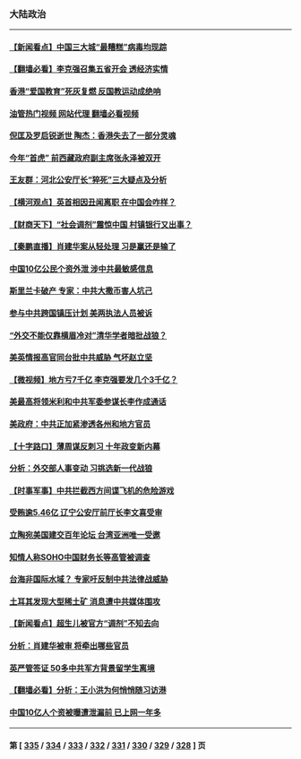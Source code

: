 ### 大陆政治
---
#### [【新闻看点】中国三大城“最糟糕”病毒均现踪](../../pages/ncid277/n13775992.md?07081645) 
#### [【翻墙必看】李克强召集五省开会 透经济实情](../../pages/ncid277/n13776272.md?07081645) 
#### [香港“爱国教育”死灰复燃 反国教运动成绝响](../../pages/ncid277/n13776205.md?07081645) 
#### [油管热门视频 网站代理 翻墙必看视频](http://209.222.30.114:81/youtube.html?07081645)
#### [倪匡及罗启锐逝世 陶杰：香港失去了一部分灵魂](../../pages/ncid277/n13776177.md?07081645) 
#### [今年“首虎” 前西藏政府副主席张永泽被双开](../../pages/ncid277/n13776100.md?07081645) 
#### [王友群：河北公安厅长“猝死”三大疑点及分析](../../pages/ncid277/n13775939.md?07081645) 
#### [【横河观点】英首相因丑闻离职 在中国会咋样？](../../pages/ncid277/n13776001.md?07081645) 
#### [【财商天下】“社会调剂”震惊中国 村镇银行又出事？](../../pages/ncid277/n13775860.md?07081645) 
#### [【秦鹏直播】肖建华案从轻处理 习是赢还是输了](../../pages/ncid277/n13775993.md?07081645) 
#### [中国10亿公民个资外泄 涉中共最敏感信息](../../pages/ncid277/n13775953.md?07081645) 
#### [斯里兰卡破产 专家：中共大撒币害人坑己](../../pages/ncid277/n13775779.md?07081645) 
#### [参与中共跨国镇压计划 美两执法人员被诉](../../pages/ncid277/n13775954.md?07081645) 
#### [“外交不能仅靠横眉冷对”清华学者暗批战狼？](../../pages/ncid277/n13775921.md?07081645) 
#### [美英情报高官同台批中共威胁 气坏赵立坚](../../pages/ncid277/n13775893.md?07081645) 
#### [【微视频】地方亏7千亿 李克强要发几个3千亿？](../../pages/ncid277/n13775772.md?07081645) 
#### [美最高将领米利和中共军委参谋长李作成通话](../../pages/ncid277/n13775801.md?07081645) 
#### [美政府：中共正加紧渗透各州和地方官员](../../pages/ncid277/n13775749.md?07081645) 
#### [【十字路口】薄周谋反刺习 十年政变新内幕](../../pages/ncid277/n13775776.md?07081645) 
#### [分析：外交部人事变动 习挑选新一代战狼](../../pages/ncid277/n13775323.md?07081645) 
#### [【时事军事】中共拦截西方间谍飞机的危险游戏](../../pages/ncid277/n13775408.md?07081645) 
#### [受贿逾5.46亿 辽宁公安厅前厅长李文喜受审](../../pages/ncid277/n13775577.md?07081645) 
#### [立陶宛美国建交百年论坛 台湾亚洲唯一受邀](../../pages/ncid277/n13775467.md?07081645) 
#### [知情人称SOHO中国财务长等高管被调查](../../pages/ncid277/n13775350.md?07081645) 
#### [台海非国际水域？ 专家吁反制中共法律战威胁](../../pages/ncid277/n13775401.md?07081645) 
#### [土耳其发现大型稀土矿 消息遭中共媒体围攻](../../pages/ncid277/n13775425.md?07081645) 
#### [【新闻看点】超生儿被官方“调剂”不知去向](../../pages/ncid277/n13775014.md?07081645) 
#### [分析：肖建华被审 将牵出哪些官员](../../pages/ncid277/n13775079.md?07081645) 
#### [英严管签证 50多中共军方背景留学生离境](../../pages/ncid277/n13775291.md?07081645) 
#### [【翻墙必看】分析：王小洪为何悄悄随习访港](../../pages/ncid277/n13775345.md?07081645) 
#### [中国10亿人个资被曝遭泄漏前 已上网一年多](../../pages/ncid277/n13775230.md?07081645) 

---
#### 第 [ [335](./335.md?07081645) / [334](./334.md?07081645) / [333](./333.md?07081645) / [332](./332.md?07081645) / [331](./331.md?07081645) / [330](./330.md?07081645) / [329](./329.md?07081645) / [328](./328.md?07081645) ] 页
